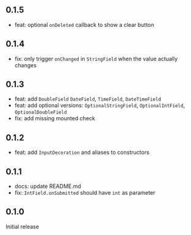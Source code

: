 ## 0.1.5

- feat: optional `onDeleted` callback to show a clear button

## 0.1.4

- fix: only trigger `onChanged` in `StringField` when the value actually changes

## 0.1.3

- feat: add `DoubleField` `DateField`, `TimeField`, `DateTimeField`
- feat: add optional versions: `OptionalStringField`, `OptionalIntField`, `OptionalDoubleField`
- fix: add missing mounted check

## 0.1.2

- feat: add `InputDecoration` and aliases to constructors

## 0.1.1

- docs: update README.md
- fix: `IntField.onSubmitted` should have `int` as parameter

## 0.1.0

Initial release
